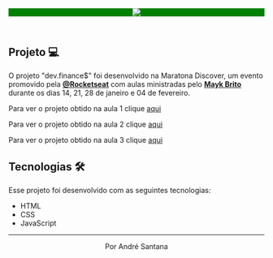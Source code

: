 <header style="background: green;" align="center" > <img  src="https://dev-finance-version02.netlify.app/assets/logo.svg"> </header>

## Projeto 💻

O projeto "dev.finance$" foi desenvolvido na Maratona Discover, um evento promovido pela **[@Rocketseat](https://github.com/Rocketseat)** com aulas ministradas pelo **[Mayk Brito](https://github.com/maykbrito)** durante os dias 14, 21, 28 de janeiro e 04 de fevereiro.

Para ver o projeto obtido na aula 1 clique [aqui](https://dev-finance-version01.netlify.app/)

<p></p>

Para ver o projeto obtido na aula 2 clique [aqui](https://dev-finance-version02.netlify.app/) 

<p></p>

Para ver o projeto obtido na aula 3 clique [aqui](https://dev-finance-final.netlify.app/)

## Tecnologias 🛠️

Esse projeto foi desenvolvido com as seguintes tecnologias:

* HTML
* CSS
* JavaScript
---

<p align="center">Por André Santana</p>
